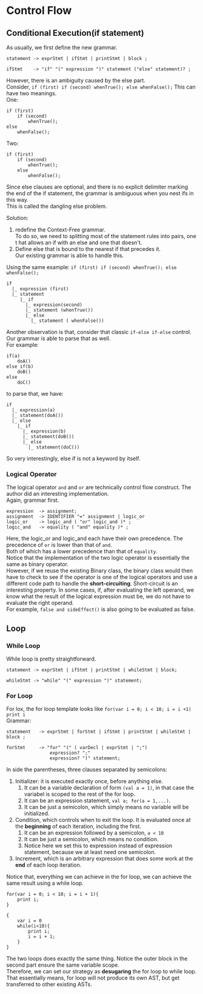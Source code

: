# Control Flow
## Conditional Execution(if statement)
As usually, we first define the new grammar.<br>
````
statement -> exprStmt | ifStmt | printStmt | block ;

ifStmt    -> "if" "(" expression ")" statement ("else" statement)? ;
````
However, there is an ambiguity caused by the else part. <br>
Consider, ``if (first) if (second) whenTrue(); else whenFalse();``
This can have two meanings.<br>
One:<br>
````
if (first)
    if (second)
        whenTrue();
else
    whenFalse();
````
Two:<br>
````
if (first)
    if (second)
        whenTrue();
    else
        whenFalse();
````
Since else clauses are optional, and there is no explicit delimiter marking the end of the if statement, the grammar is ambiguous when you nest ifs in this way. <br>
This is called the dangling else problem.<br>

Solution:
1. redefine the Context-Free grammar.<br>
To do so, we need to splitting most of the statement rules into pairs, one t hat allows an if with an else and one that doesn't.
2. Define else that is bound to the nearest if that precedes it. <br>
Our existing grammar is able to handle this. <br>

Using the same example: ``if (first) if (second) whenTrue(); else whenFalse();`` <br>
````
if
  |_ expression (first)
  |_ statement
     |_ if 
       |_ expression(second)
       |_ statement (whenTrue())
       |_ else 
         |_ statement ( whenFalse())
````
Another observation is that, consider that classic ``if-else if-else`` control. Our grammar is able to parse that as well.<br>
For example: 
````
if(a)
    doA()
else if(b)
    doB()
else
    doC()
````
to parse that, we have:
````
if 
  |_ expression(a)
  |_ statement(doA())
  |_ else
    |_ if
      |_ expression(b)
      |_ statement(doB())
      |_ else
        |_ statement(doC())
````
So very interestingly, else if is not a keyword by itself. <br>
### Logical Operator
The logical operator ``and`` and ``or`` are technically control flow construct. The author did an interesting implementation.<br>
Again, grammar first.<br>
````
expression  -> assignment;
assignment  -> IDENTIFIER "=" assignment | logic_or
logic_or    -> logic_and ( "or" logic_and )* ;
logic_and   -> equality ( "and" equality )* ;
````
Here, the logic_or and logic_and each have their own precedence. The precedence of ``or`` is lower than that of ``and``.<br>
Both of which has a lower precedence than that of ``equality``.<br>
Notice that the implementation of the two logic operator is essentially the same as binary operator. <br>
However, if we reuse the existing Binary class, the binary class would then have to check to see if the operator is one of the logical operators and use a different code path to handle the **short-circuiting**.
Short-circuit is an interesting property. In some cases, if, after evaluating the left operand, we know what the result of the logical expression must be, we do not have to evaluate the right operand.<br>
For example, ``false and sideEffect()`` is also going to be evaluated as false. <br>

## Loop
### While Loop
While loop is pretty straightforward. <br>
````
statement -> exprStmt | ifStmt | printStmt | whileStmt | block;

whileStmt -> "while" "(" expression ")" statement;
````
### For Loop
For lox, the for loop template looks like ``for(var i = 0; i < 10; i = i +1) print i``<br>
Grammar:
````
statement   -> exprStmt | forStmt | ifStmt | printStmt | whileStmt | block ; 

forStmt     -> "for" "(" ( varDecl | exprStmt | ";") 
                expression? ";"
                expression? ")" statement; 
````
In side the parentheses, three clauses separated by semicolons:
1. Initializer: it is executed exactly once, before anything else.
   1. It can be a variable declaration of form ``(val a = 1)``, in that case the variabel is scoped to the rest of the for loop.
   2. It can be an expression statement, ``val a; for(a = 1,...)``.
   3. It can be just a semicolon, which simply means no variable will be initialized.
2. Condition, which controls when to exit the loop. It is evaluated once at the **beginning** of each iteration, including the first.
   1. It can be an expression followed by a semicolon, ``a < 10``
   2. It can be just a semicolon, which means no condition. 
   3. Notice here we set this to expression instead of expression statement, because we at least need one semicolon. 
3. Increment, which is an arbitrary expression that does some work at the **end** of each loop iteration. 

Notice that, everything we can achieve in the for loop, we can achieve the same result using a while loop.<br>
````
for(var i = 0; i < 10; i = i + 1){
    print i;
}

{
    var i = 0
    while(i<10){
        print i;
        i = i + 1;
    }
}
````
The two loops does exactly the same thing. Notice the outer block in the second part ensure the same variable scope.<br>
Therefore, we can set our strategy as **desugaring** the for loop to while loop.<br>
That essentially means, for loop will not produce its own AST, but get transferred to other existing ASTs.<br>
